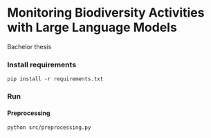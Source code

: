 # Monitoring Biodiversity Activities with Large Language Models

Bachelor thesis

### Install requirements

`pip install -r requirements.txt`

### Run

#### Preprocessing

`python src/preprocessing.py`

